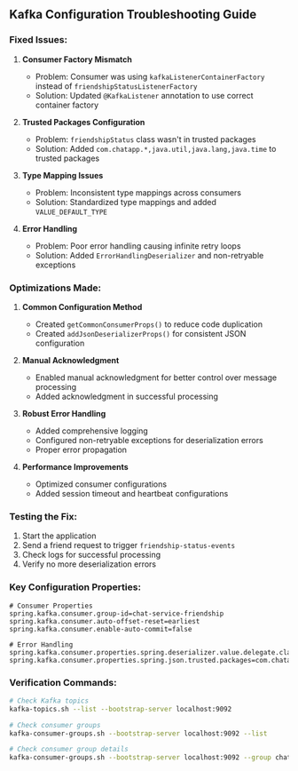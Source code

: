 ## Kafka Configuration Troubleshooting Guide

### Fixed Issues:

1. **Consumer Factory Mismatch**
   - Problem: Consumer was using `kafkaListenerContainerFactory` instead of `friendshipStatusListenerFactory`
   - Solution: Updated `@KafkaListener` annotation to use correct container factory

2. **Trusted Packages Configuration**
   - Problem: `friendshipStatus` class wasn't in trusted packages
   - Solution: Added `com.chatapp.*,java.util,java.lang,java.time` to trusted packages

3. **Type Mapping Issues**
   - Problem: Inconsistent type mappings across consumers
   - Solution: Standardized type mappings and added `VALUE_DEFAULT_TYPE`

4. **Error Handling**
   - Problem: Poor error handling causing infinite retry loops
   - Solution: Added `ErrorHandlingDeserializer` and non-retryable exceptions

### Optimizations Made:

1. **Common Configuration Method**
   - Created `getCommonConsumerProps()` to reduce code duplication
   - Created `addJsonDeserializerProps()` for consistent JSON configuration

2. **Manual Acknowledgment**
   - Enabled manual acknowledgment for better control over message processing
   - Added acknowledgment in successful processing

3. **Robust Error Handling**
   - Added comprehensive logging
   - Configured non-retryable exceptions for deserialization errors
   - Proper error propagation

4. **Performance Improvements**
   - Optimized consumer configurations
   - Added session timeout and heartbeat configurations

### Testing the Fix:

1. Start the application
2. Send a friend request to trigger `friendship-status-events`
3. Check logs for successful processing
4. Verify no more deserialization errors

### Key Configuration Properties:

```properties
# Consumer Properties
spring.kafka.consumer.group-id=chat-service-friendship
spring.kafka.consumer.auto-offset-reset=earliest
spring.kafka.consumer.enable-auto-commit=false

# Error Handling
spring.kafka.consumer.properties.spring.deserializer.value.delegate.class=org.springframework.kafka.support.serializer.JsonDeserializer
spring.kafka.consumer.properties.spring.json.trusted.packages=com.chatapp.*,java.util,java.lang,java.time
```

### Verification Commands:

```bash
# Check Kafka topics
kafka-topics.sh --list --bootstrap-server localhost:9092

# Check consumer groups
kafka-consumer-groups.sh --bootstrap-server localhost:9092 --list

# Check consumer group details
kafka-consumer-groups.sh --bootstrap-server localhost:9092 --group chat-service-friendship --describe
```
